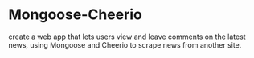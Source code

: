 # Mongoose-Cheerio
create a web app that lets users view and leave comments on the latest news, using Mongoose and Cheerio to scrape news from another site.
